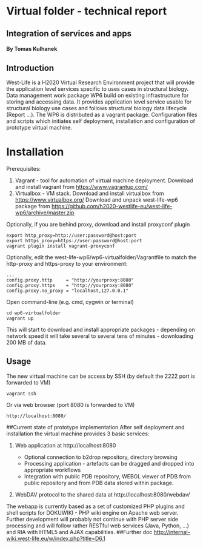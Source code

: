 # Virtual folder - technical report
## Integration of services and apps 
#### By Tomas Kulhanek

## Introduction
West-Life is a H2020 Virtual Research Environment project that will provide the application level services specific to uses cases in structural biology. 
Data management work package WP6 build on existing infrastructure for storing and accessing data. It provides application level service usable for structural biology use cases and follows structural biology data lifecycle (Report ...).
The WP6 is distributed as a vagrant package. Configuration files and scripts which initiates self deployment, installation and configuration of prototype virtual machine.
# Installation
Prerequisites:

 1. Vagrant - tool for automation of virtual machine deployment. Download and install vagrant from https://www.vagrantup.com/
 2. Virtualbox - VM stack. Download and install virtualbox from https://www.virtualbox.org/
Download and unpack west-life-wp6 package from https://github.com/h2020-westlife-eu/west-life-wp6/archive/master.zip

Optionally, if you are behind proxy, download and install proxyconf plugin

    export http_proxy=http://user:password@host:port
    export https_proxy=https://user:password@host:port
    vagrant plugin install vagrant-proxyconf

Optionally, edit the west-life-wp6/wp6-virtualfolder/Vagrantfile to match the http-proxy and https-proxy to your environment:

    ...
    config.proxy.http     = "http://yourproxy:8080"
    config.proxy.https    = "http://yourproxy:8080"
    config.proxy.no_proxy = "localhost,127.0.0.1"

Open command-line (e.g. cmd, cygwin or terminal)

    cd wp6-virtualfolder
    vagrant up

This will start to download and install appropriate packages - depending on network speed it will take several to several tens of minutes - downloading 200 MB of data.

## Usage
The new virtual machine can be access by SSH (by default the 2222 port is forwarded to VM)

    vagrant ssh

Or via web browser (port 8080 is forwarded to VM)

    http://localhost:8080/

##Current state of prototype implementation
After self deployment and installation the virtual machine provides 3 basic services:

 1. Web application at http://localhost:8080
	 - Optional connection to b2drop repository, directory browsing
	 - Processing application - artefacts can be dragged and dropped into appropriate workflows
	 - Integration with public PDB repository, WEBGL viewer of PDB from public repository and from PDB data stored within package.


 2. WebDAV protocol to the shared data at http://localhost:8080/webdav/

The webapp is currently based as a set of customized PHP plugins and shell scripts for DOKUWIKI - PHP wiki engine on Apache web server. Further development will probably not continue with PHP server side processing and will follow rather RESTful web services (Java, Python, ...) and RIA with HTML5 and AJAX capabilities. 
##Further doc
http://internal-wiki.west-life.eu/w/index.php?title=D6.1
